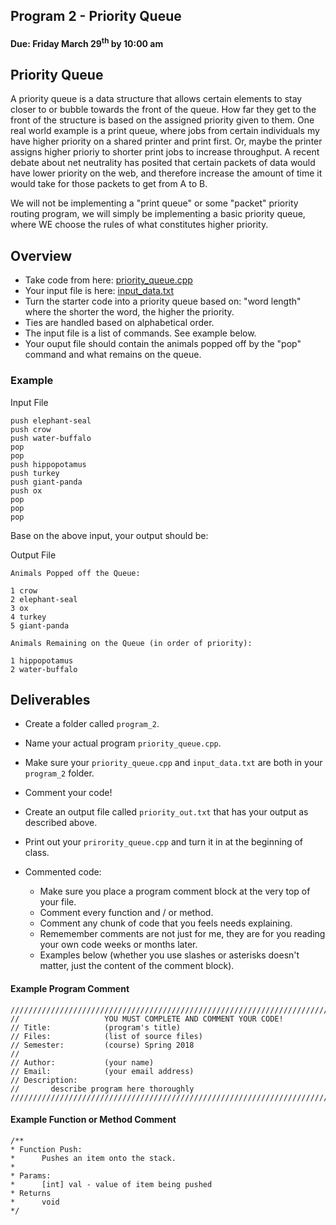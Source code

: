 ## Program 2 - Priority Queue
#### Due: Friday March 29<sup>th</sup> by 10:00 am

## Priority Queue

A priority queue is a data structure that allows certain elements to stay closer to or bubble towards the front of the queue. How far they get to the front of the structure is based on the assigned priority given to them. One real world example is a print queue, where jobs from certain individuals my have higher priority on a shared printer and print first. Or, maybe the printer assigns higher prioriy to shorter print jobs to increase throughput. A recent debate about net neutrality has posited that certain packets of data would have lower priority on the web, and therefore increase the amount of time it would take for those packets to get from A to B. 

We will not be implementing a "print queue" or some "packet" priority routing program, we will simply be implementing a basic priority queue, where WE choose the rules of what constitutes higher priority. 

## Overview

- Take code from here: [priority_queue.cpp](./priority_queue.cpp)
- Your input file is here: [input_data.txt](./input_data.txt)
- Turn the starter code into a priority queue based on: "word length" where the shorter the word, the higher the priority.
- Ties are handled based on alphabetical order.
- The input file is a list of commands. See example below.
- Your ouput file should contain the animals popped off by the "pop" command and what remains on the queue.

### Example

Input File
```
push elephant-seal
push crow
push water-buffalo
pop
pop
push hippopotamus
push turkey
push giant-panda
push ox
pop
pop
pop
```

Base on the above input, your output should be:

Output File
```
Animals Popped off the Queue:

1 crow
2 elephant-seal
3 ox
4 turkey
5 giant-panda

Animals Remaining on the Queue (in order of priority):

1 hippopotamus
2 water-buffalo
```

## Deliverables

- Create a folder called `program_2`.
- Name your actual program `priority_queue.cpp`.
- Make sure your `priority_queue.cpp` and `input_data.txt` are both in your `program_2` folder.
- Comment your code!
- Create an output file called `priority_out.txt` that has your output as described above.
- Print out your `prirority_queue.cpp` and turn it in at the beginning of class.

- Commented code:
    - Make sure you place a program comment block at the very top of your file.
    - Comment every function and / or method. 
    - Comment any chunk of code that you feels needs explaining.
    - Rememember comments are not just for me, they are for you reading your own code weeks or months later.
    - Examples below (whether you use slashes or asterisks doesn't matter, just the content of the comment block).

#### Example Program Comment

```
///////////////////////////////////////////////////////////////////////////////
//                   YOU MUST COMPLETE AND COMMENT YOUR CODE!
// Title:            (program's title)
// Files:            (list of source files)
// Semester:         (course) Spring 2018
//
// Author:           (your name)
// Email:            (your email address)
// Description:
//       describe program here thoroughly
/////////////////////////////////////////////////////////////////////////////////
```

#### Example Function or Method Comment

```
/**
* Function Push:
*      Pushes an item onto the stack.
* 
* Params:
*      [int] val - value of item being pushed
* Returns
*      void
*/
```

